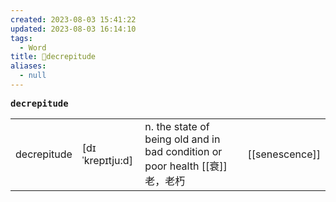 ```yaml
---
created: 2023-08-03 15:41:22
updated: 2023-08-03 16:14:10
tags:
  - Word
title: 📖decrepitude
aliases:
  - null
---
```


<pre><strong>decrepitude</strong></pre>
|   |   |   |   |
|---|---|---|---|
|decrepitude|[dɪˈkrepɪtju:d]|n. the state of being old and in bad condition or poor health [[衰]]⽼，⽼朽|[[senescence]]|